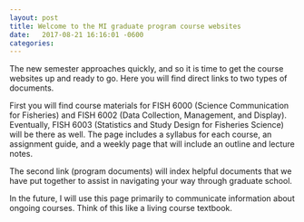 ```yaml
---
layout: post
title: Welcome to the MI graduate program course websites
date:   2017-08-21 16:16:01 -0600
categories: 
---
```


The new semester approaches quickly, and so it is time to get the course websites up and ready to go. Here you will find direct links to two types of documents.

First you will find course materials for FISH 6000 (Science Communication for Fisheries) and FISH 6002 (Data Collection, Management, and Display). Eventually,
FISH 6003 (Statistics and Study Design for Fisheries Science) will be there as well. The page includes a syllabus for each course, an assignment guide, and a weekly
page that will include an outline and lecture notes. 

The second link (program documents) will index helpful documents that we have put together to assist in navigating your way through graduate school.

In the future, I will use this page primarily to communicate information about ongoing courses. Think of this like a living course textbook.
